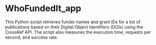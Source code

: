 # WhoFundedIt_app
This Python script retrieves funder names and grant IDs for a list of publications based on their Digital Object Identifiers (DOIs) using the CrossRef API. The script also measures the execution time, requests per second, and success rate.
